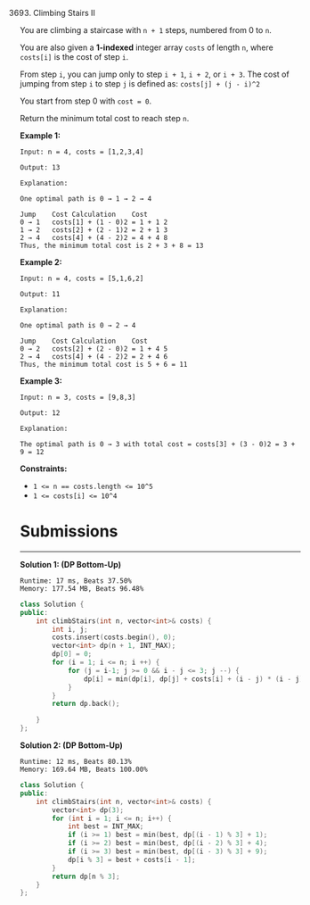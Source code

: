 3693. Climbing Stairs II

You are climbing a staircase with `n + 1` steps, numbered from 0 to `n`.

You are also given a **1-indexed** integer array `costs` of length `n`, where `costs[i]` is the cost of step `i`.

From step `i`, you can jump only to step `i + 1`, `i + 2`, or `i + 3`. The cost of jumping from step `i` to step `j` is defined as: `costs[j] + (j - i)^2`

You start from step 0 with `cost = 0`.

Return the minimum total cost to reach step `n`.

 

**Example 1:**
```
Input: n = 4, costs = [1,2,3,4]

Output: 13

Explanation:

One optimal path is 0 → 1 → 2 → 4

Jump	Cost Calculation	Cost
0 → 1	costs[1] + (1 - 0)2 = 1 + 1	2
1 → 2	costs[2] + (2 - 1)2 = 2 + 1	3
2 → 4	costs[4] + (4 - 2)2 = 4 + 4	8
Thus, the minimum total cost is 2 + 3 + 8 = 13
```

**Example 2:**
```
Input: n = 4, costs = [5,1,6,2]

Output: 11

Explanation:

One optimal path is 0 → 2 → 4

Jump	Cost Calculation	Cost
0 → 2	costs[2] + (2 - 0)2 = 1 + 4	5
2 → 4	costs[4] + (4 - 2)2 = 2 + 4	6
Thus, the minimum total cost is 5 + 6 = 11
```

**Example 3:**
```
Input: n = 3, costs = [9,8,3]

Output: 12

Explanation:

The optimal path is 0 → 3 with total cost = costs[3] + (3 - 0)2 = 3 + 9 = 12
```
 

**Constraints:**

* `1 <= n == costs.length <= 10^5`
* `1 <= costs[i] <= 10^4`

# Submissions
---
**Solution 1: (DP Bottom-Up)**
```
Runtime: 17 ms, Beats 37.50%
Memory: 177.54 MB, Beats 96.48%
```
```c++
class Solution {
public:
    int climbStairs(int n, vector<int>& costs) {
        int i, j;
        costs.insert(costs.begin(), 0);
        vector<int> dp(n + 1, INT_MAX);
        dp[0] = 0;
        for (i = 1; i <= n; i ++) {
            for (j = i-1; j >= 0 && i - j <= 3; j --) {
                dp[i] = min(dp[i], dp[j] + costs[i] + (i - j) * (i - j));
            }
        }
        return dp.back();

    }
};
```

**Solution 2: (DP Bottom-Up)**
```
Runtime: 12 ms, Beats 80.13%
Memory: 169.64 MB, Beats 100.00%
```
```c++
class Solution {
public:
    int climbStairs(int n, vector<int>& costs) {
        vector<int> dp(3);
        for (int i = 1; i <= n; i++) {
            int best = INT_MAX;
            if (i >= 1) best = min(best, dp[(i - 1) % 3] + 1);
            if (i >= 2) best = min(best, dp[(i - 2) % 3] + 4);
            if (i >= 3) best = min(best, dp[(i - 3) % 3] + 9);
            dp[i % 3] = best + costs[i - 1];
        }
        return dp[n % 3];
    }
};
```

